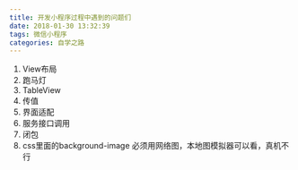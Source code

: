 ```yaml
---
title: 开发小程序过程中遇到的问题们
date: 2018-01-30 13:32:39
tags: 微信小程序
categories: 自学之路
---
```


1.  View布局
2. 跑马灯
3. TableView
4. 传值
5. 界面适配
6. 服务接口调用
7. 闭包
8. css里面的background-image 必须用网络图，本地图模拟器可以看，真机不行
